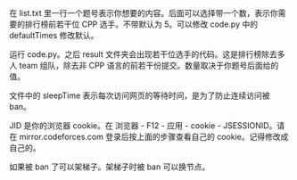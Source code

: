 在 list.txt 里一行一个题号表示你想要的内容。后面可以选择带一个数，表示你需要的排行榜前若干位 CPP 选手。不带默认为 $5$。可以修改 code.py 中的 defaultTimes 修改默认。

运行 code.py。之后 result 文件夹会出现若干位选手的代码。这是排行榜除去多人 team 组队，除去非 CPP 语言的前若干份提交。数量取决于你题号后面给的值。

文件中的 sleepTime 表示每次访问网页的等待时间，是为了防止连续访问被 ban。

JID 是你的浏览器 cookie。在 浏览器 - F12 - 应用 - cookie - JSESSIONID。请在 mirror.codeforces.com 登录后按上面的步骤查看自己的 cookie。记得修改成自己的。

如果被 ban 了可以架梯子。架梯子时被 ban 可以换节点。